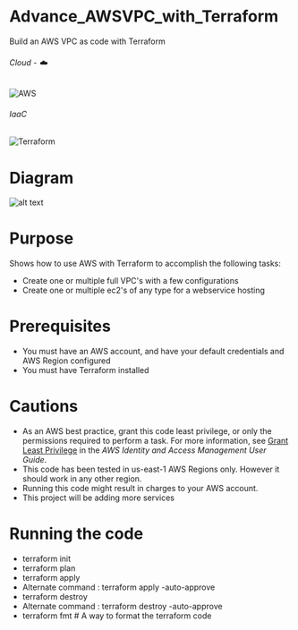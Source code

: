 # Advance_AWSVPC_with_Terraform
Build an AWS VPC as code with Terraform

###### Cloud - :cloud:
![AWS](https://img.shields.io/badge/-AWS-000000?style=flat&logo=Amazon%20AWS&logoColor=FF9900)

###### IaaC
![Terraform](https://img.shields.io/badge/-Terraform-000000?style=flat&logo=Terraform)

# Diagram
![alt text](https://github.com/ValAug/AWS_Security/blob/master/vpc_diagram.png)

# Purpose
Shows how to use AWS with Terraform to accomplish the following tasks:

* Create one or multiple full VPC's with a few configurations
* Create one or multiple ec2's of any type for a webservice hosting

# Prerequisites
* You must have an AWS account, and have your default credentials and AWS Region
  configured
* You must have Terraform installed

# Cautions
* As an AWS best practice, grant this code least privilege, or only the 
  permissions required to perform a task. For more information, see 
  [Grant Least Privilege](https://docs.aws.amazon.com/IAM/latest/UserGuide/best-practices.html#grant-least-privilege) 
  in the *AWS Identity and Access Management 
  User Guide*.
* This code has been tested in us-east-1 AWS Regions only. However it should work in any other region. 
* Running this code might result in charges to your AWS account.
* This project will be adding more services

# Running the code
* terraform init
* terraform plan
* terraform apply
* Alternate command : terraform apply -auto-approve
* terraform destroy
* Alternate command : terraform destroy -auto-approve
* terraform fmt # A way to format the terraform code
